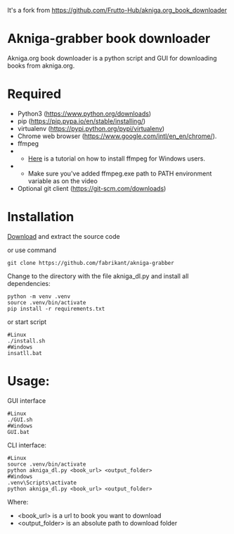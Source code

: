 It's a fork from https://github.com/Frutto-Hub/akniga.org_book_downloader

# Akniga-grabber book downloader
Akniga.org book downloader is a python script and GUI for downloading books from akniga.org.

# Required
- Python3 (https://www.python.org/downloads)
- pip (https://pip.pypa.io/en/stable/installing/)
- virtualenv (https://pypi.python.org/pypi/virtualenv)
- Chrome web browser (https://www.google.com/intl/en_en/chrome/).
- ffmpeg
- - [Here](https://www.youtube.com/watch?v=jZLqNocSQDM) is a tutorial on how to install ffmpeg for Windows users.
- - Make sure you've added ffmpeg.exe path to PATH environment variable as on the video
- Optional git client (https://git-scm.com/downloads)

# Installation
[Download](https://github.com/fabrikant/akniga.org_book_downloader/archive/refs/heads/main.zip) and extract the source code

or use command
```
git clone https://github.com/fabrikant/akniga-grabber
```
Change to the directory with the file akniga_dl.py and install all dependencies:

```
python -m venv .venv
source .venv/bin/activate
pip install -r requirements.txt
```
or start script 
```
#Linux
./install.sh
#Windows
insatll.bat
```

# Usage:
GUI interface
```
#Linux
./GUI.sh
#Windows
GUI.bat
```
CLI interface:
```
#Linux
source .venv/bin/activate
python akniga_dl.py <book_url> <output_folder>
#Windows
.venv\Scripts\activate
python akniga_dl.py <book_url> <output_folder>
```
Where:
- <book_url> is a url to book you want to download
- <output_folder> is an absolute path to download folder


